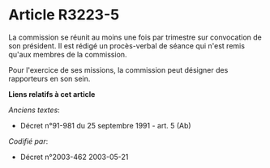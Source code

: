 # Article R3223-5

La commission se réunit au moins une fois par trimestre sur convocation de son président. Il est rédigé un procès-verbal de
séance qui n'est remis qu'aux membres de la commission.

Pour l'exercice de ses missions, la commission peut désigner des rapporteurs en son sein.

**Liens relatifs à cet article**

_Anciens textes_:

  - Décret n°91-981 du 25 septembre 1991 - art. 5 (Ab)

_Codifié par_:

  - Décret n°2003-462 2003-05-21
